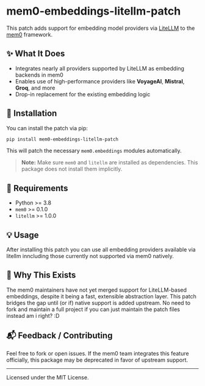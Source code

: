 # mem0-embeddings-litellm-patch

This patch adds support for embedding model providers via [LiteLLM](https://github.com/BerriAI/litellm) to the [mem0](https://github.com/mem0-ai/mem0) framework.

## ✨ What It Does

- Integrates nearly all providers supported by LiteLLM as embedding backends in mem0
- Enables use of high-performance providers like **VoyageAI**, **Mistral**, **Groq**, and more
- Drop-in replacement for the existing embedding logic

## 🔧 Installation

You can install the patch via pip:

```bash
pip install mem0-embeddings-litellm-patch
````

This will patch the necessary `mem0.embeddings` modules automatically.

> **Note:** Make sure `mem0` and `litellm` are installed as dependencies. This package does not install them implicitly.

## 🧠 Requirements

* Python >= 3.8
* `mem0` >= 0.1.0
* `litellm` >= 1.0.0

## 💡 Usage

After installing this patch you can use all embedding providers available via litellm inncluding those currently not supported via mem0 natively. 

## 📢 Why This Exists

The mem0 maintainers have not yet merged support for LiteLLM-based embeddings, despite it being a fast, extensible abstraction layer.
This patch bridges the gap until (or if) native support is added upstream. No need to fork and maintain a full project if you can just maintain the patch files instead am i right? :D 

## 📬 Feedback / Contributing

Feel free to fork or open issues. If the mem0 team integrates this feature officially, this package may be deprecated in favor of upstream support.

---

Licensed under the MIT License.

